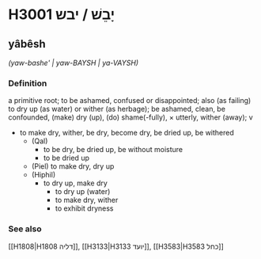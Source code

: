 # H3001 יָבֵשׁ / יבש

## yâbêsh

_(yaw-bashe' | yaw-BAYSH | ya-VAYSH)_

### Definition

a primitive root; to be ashamed, confused or disappointed; also (as failing) to dry up (as water) or wither (as herbage); be ashamed, clean, be confounded, (make) dry (up), (do) shame(-fully), × utterly, wither (away); v

- to make dry, wither, be dry, become dry, be dried up, be withered
  - (Qal)
    - to be dry, be dried up, be without moisture
    - to be dried up
  - (Piel) to make dry, dry up
  - (Hiphil)
    - to dry up, make dry
      - to dry up (water)
      - to make dry, wither
      - to exhibit dryness

### See also

[[H1808|H1808 דליה]], [[H3133|H3133 יועד]], [[H3583|H3583 כחל]]
